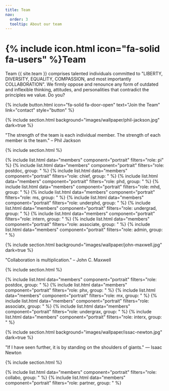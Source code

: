```yaml
---
title: Team
nav:
  order: 3
  tooltip: About our team
---
```


# {% include icon.html icon="fa-solid fa-users" %}Team

Team {{ site.team }} comprises talented individuals committed to "LIBERTY, DIVERSITY, EQUALITY, COMPASSION, and most importantly COLLABORATION". We firmly oppose and renounce any form of outdated and inflexible thinking, attitudes, and personalities that contradict the principles we value. Do you?

{% include button.html icon="fa-solid fa-door-open" text="Join the Team" link="contact" style="button" %}

{% include section.html background="images/wallpaper/phil-jackson.jpg" dark=true %}

"The strength of the team is each individual member. The strength of each member is the team." – Phil Jackson

{% include section.html %}

{% include list.html data="members" component="portrait" filters="role: pi" %}
{% include list.html data="members" component="portrait" filters="role: postdoc, group: " %}
{% include list.html data="members" component="portrait" filters="role: chief, group: " %}
{% include list.html data="members" component="portrait" filters="role: phd, group: " %}
{% include list.html data="members" component="portrait" filters="role: mhd, group: " %}
{% include list.html data="members" component="portrait" filters="role: ms, group: " %}
{% include list.html data="members" component="portrait" filters="role: underphd, group: " %}
{% include list.html data="members" component="portrait" filters="role: undergrad, group: " %}
{% include list.html data="members" component="portrait" filters="role: intern, group: " %}
{% include list.html data="members" component="portrait" filters="role: associate, group: " %}
{% include list.html data="members" component="portrait" filters="role: admin, group: " %}


{% include section.html background="images/wallpaper/john-maxwell.jpg" dark=true %}

"Collaboration is multiplication." – John C. Maxwell


{% include section.html %}

{% include list.html data="members" component="portrait" filters="role: postdox, group: " %}
{% include list.html data="members" component="portrait" filters="role: phx, group: " %}
{% include list.html data="members" component="portrait" filters="role: mx, group: " %}
{% include list.html data="members" component="portrait" filters="role: associatx, group: " %}
{% include list.html data="members" component="portrait" filters="role: undergrax, group: " %}
{% include list.html data="members" component="portrait" filters="role: interx, group: " %}


{% include section.html background="images/wallpaper/issac-newton.jpg" dark=true %}

"If I have seen further, it is by standing on the shoulders of giants." — Isaac Newton


{% include section.html %}

{% include list.html data="members" component="portrait" filters="role: collabo, group: " %}
{% include list.html data="members" component="portrait" filters="role: partner, group: " %}
